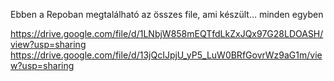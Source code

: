 Ebben a Repoban megtalálható az összes file, ami készült...
minden egyben


https://drive.google.com/file/d/1LNbjW858mEQTfdLkZxJQx97G28LDOASH/view?usp=sharing
https://drive.google.com/file/d/13jQcIJpjU_yP5_LuW0BRfGovrWz9aG1m/view?usp=sharing

